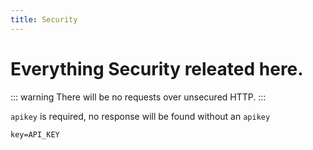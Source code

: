 ```yaml
---
title: Security
---
```


# Everything Security releated here.

::: warning
There will be no requests over unsecured HTTP.
:::

`apikey` is required, no response will be found without an `apikey`

`key=API_KEY`

